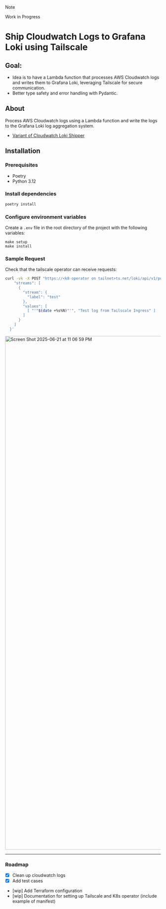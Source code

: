 > [!note]
> Work in Progress

# Ship Cloudwatch Logs to Grafana Loki using Tailscale

## Goal:

- Idea is to have a Lambda function that processes AWS Cloudwatch logs and writes them to Grafana Loki, leveraging Tailscale for secure communication.
- Better type safety and error handling with Pydantic.

## About

Process AWS Cloudwatch logs using a Lambda function and write the logs to the Grafana Loki log aggregation system.

- [Variant of Cloudwatch Loki Shipper](https://github.com/roobert/cloudwatch-loki-shipper)

## Installation

### Prerequisites

- Poetry
- Python 3.12

### Install dependencies

```bash
poetry install
```

### Configure environment variables

Create a `.env` file in the root directory of the project with the following variables:

```env
make setup
make install
```

### Sample Request
Check that the tailscale operator can receive requests:

```bash
curl -vk -X POST "https://<k8 operator on tailnet>ts.net/loki/api/v1/push"   -H "Content-Type: application/json"   -d '{
    "streams": [
      {
        "stream": {
          "label": "test"
        },
        "values": [
          [ "'"$(date +%s%N)"'", "Test log from Tailscale Ingress" ]
        ]
      }
    ]
  }'
```
<img width="1661" alt="Screen Shot 2025-06-21 at 11 06 59 PM" src="https://github.com/user-attachments/assets/4d223b28-7c50-47c5-bca2-92b0c56d8e47" />

---

### Roadmap

- [x] Clean up cloudwatch logs
- [x] Add test cases
- [wip] Add Terraform configuration
- [wip] Documentation for setting up Tailscale and K8s operator (include example of manifest)
